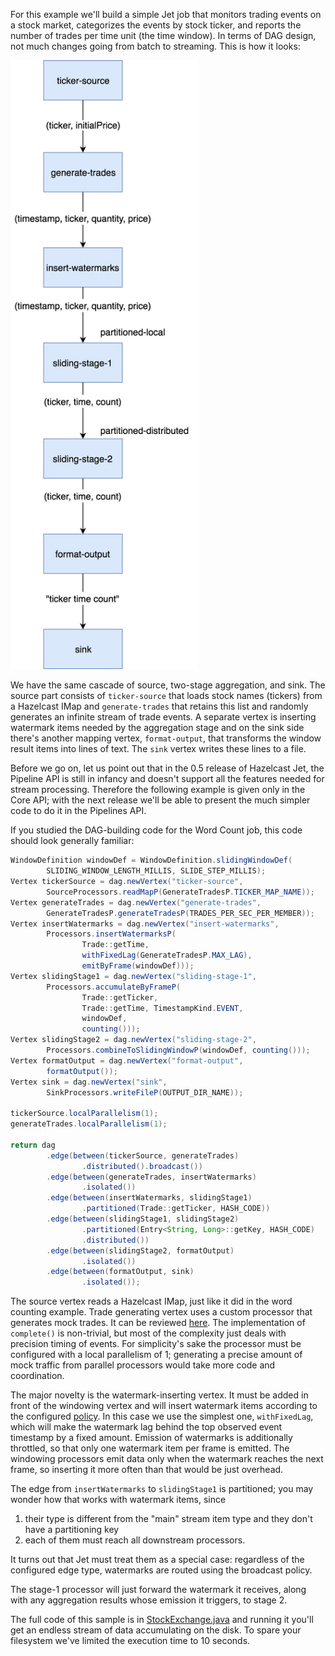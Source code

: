 For this example we'll build a simple Jet job that monitors trading
events on a stock market, categorizes the events by stock ticker, and
reports the number of trades per time unit (the time window). In terms
of DAG design, not much changes going from batch to streaming. This is
how it looks:

<img alt="Trade monitoring DAG"
     src="../images/stock-exchange-dag.png"
     width="300"/>

We have the same cascade of source, two-stage aggregation, and sink. The
source part consists of `ticker-source` that loads stock names
(tickers) from a Hazelcast IMap and `generate-trades` that retains this
list and randomly generates an infinite stream of trade events. A
separate vertex is inserting watermark items needed by the aggregation
stage and on the sink side there's another mapping vertex,
`format-output`, that transforms the window result items into lines of
text. The `sink` vertex writes these lines to a file.

Before we go on, let us point out that in the 0.5 release of Hazelcast
Jet, the Pipeline API is still in infancy and doesn't support all the
features needed for stream processing. Therefore the following example
is given only in the Core API; with the next release we'll be able to
present the much simpler code to do it in the Pipelines API.

If you studied the DAG-building code for the Word Count job, this code
should look generally familiar:

```java
WindowDefinition windowDef = WindowDefinition.slidingWindowDef(
        SLIDING_WINDOW_LENGTH_MILLIS, SLIDE_STEP_MILLIS);
Vertex tickerSource = dag.newVertex("ticker-source",
        SourceProcessors.readMapP(GenerateTradesP.TICKER_MAP_NAME));
Vertex generateTrades = dag.newVertex("generate-trades",
        GenerateTradesP.generateTradesP(TRADES_PER_SEC_PER_MEMBER));
Vertex insertWatermarks = dag.newVertex("insert-watermarks",
        Processors.insertWatermarksP(
                Trade::getTime,
                withFixedLag(GenerateTradesP.MAX_LAG),
                emitByFrame(windowDef)));
Vertex slidingStage1 = dag.newVertex("sliding-stage-1",
        Processors.accumulateByFrameP(
                Trade::getTicker,
                Trade::getTime, TimestampKind.EVENT,
                windowDef,
                counting()));
Vertex slidingStage2 = dag.newVertex("sliding-stage-2",
        Processors.combineToSlidingWindowP(windowDef, counting()));
Vertex formatOutput = dag.newVertex("format-output",
        formatOutput());
Vertex sink = dag.newVertex("sink",
        SinkProcessors.writeFileP(OUTPUT_DIR_NAME));

tickerSource.localParallelism(1);
generateTrades.localParallelism(1);

return dag
        .edge(between(tickerSource, generateTrades)
                .distributed().broadcast())
        .edge(between(generateTrades, insertWatermarks)
                .isolated())
        .edge(between(insertWatermarks, slidingStage1)
                .partitioned(Trade::getTicker, HASH_CODE))
        .edge(between(slidingStage1, slidingStage2)
                .partitioned(Entry<String, Long>::getKey, HASH_CODE)
                .distributed())
        .edge(between(slidingStage2, formatOutput)
                .isolated())
        .edge(between(formatOutput, sink)
                .isolated());
```

The source vertex reads a Hazelcast IMap, just like it did in the word
counting example. Trade generating vertex uses a custom processor that
generates mock trades. It can be reviewed
[here](https://github.com/hazelcast/hazelcast-jet-code-samples/blob/master/core-api/streaming/trade-generator/src/main/java/trades/tradegenerator/GenerateTradesP.java).
The implementation of `complete()` is non-trivial, but most of the
complexity just deals with precision timing of events. For simplicity's
sake the processor must be configured with a local parallelism of 1;
generating a precise amount of mock traffic from parallel processors
would take more code and coordination.

The major novelty is the watermark-inserting vertex. It must be added
in front of the windowing vertex and will insert watermark items
according to the configured [policy](/Expert_Zone_--_The_Core_API/WatermarkPolicy).
In this case we use the simplest one, `withFixedLag`, which will make
the watermark lag behind the top observed event timestamp by a fixed
amount. Emission of watermarks is additionally throttled, so that only
one watermark item per frame is emitted. The windowing processors emit
data only when the watermark reaches the next frame, so inserting it
more often than that would be just overhead.

The edge from `insertWatermarks` to `slidingStage1` is partitioned; you
may wonder how that works with watermark items, since

1. their type is different from the "main" stream item type and they
don't have a partitioning key
2. each of them must reach all downstream processors.

It turns out that Jet must treat them as a special case: regardless of
the configured edge type, watermarks are routed using the broadcast
policy.

The stage-1 processor will just forward the watermark it receives,
along with any aggregation results whose emission it triggers, to stage
2.

The full code of this sample is in
[StockExchange.java](
https://github.com/hazelcast/hazelcast-jet-code-samples/blob/master/core-api/streaming/stock-exchange/src/main/java/StockExchange.java)
and running it you'll get an endless stream of data accumulating on the
disk. To spare your filesystem we've limited the execution time to 10
seconds.

